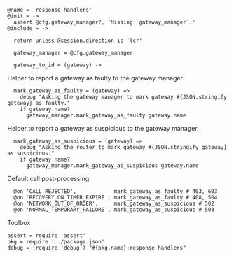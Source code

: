     @name = 'response-handlers'
    @init = ->
      assert @cfg.gateway_manager?, 'Missing `gateway_manager`.'
    @include = ->

      return unless @session.direction is 'lcr'

      gateway_manager = @cfg.gateway_manager

      gateway_to_id = (gateway) ->

Helper to report a gateway as faulty to the gateway manager.

      mark_gateway_as_faulty = (gateway) =>
        debug "Asking the gateway manager to mark gateway #{JSON.stringify gateway} as faulty."
        if gateway.name?
          gateway_manager.mark_gateway_as_faulty gateway.name

Helper to report a gateway as suspicious to the gateway manager.

      mark_gateway_as_suspicious = (gateway) =>
        debug "Asking the router to mark gateway #{JSON.stringify gateway} as suspicious."
        if gateway.name?
          gateway_manager.mark_gateway_as_suspicious gateway.name

Default call post-processing.

      @on 'CALL_REJECTED',            mark_gateway_as_faulty # 403, 603
      @on 'RECOVERY_ON_TIMER_EXPIRE', mark_gateway_as_faulty # 408, 504
      @on 'NETWORK_OUT_OF_ORDER',     mark_gateway_as_suspicious # 502
      @on 'NORMAL_TEMPORARY_FAILURE', mark_gateway_as_suspicious # 503

Toolbox

    assert = require 'assert'
    pkg = require '../package.json'
    debug = (require 'debug') "#{pkg.name}:response-handlers"
